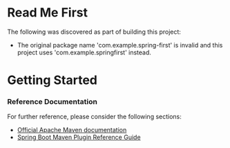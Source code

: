 # Read Me First
The following was discovered as part of building this project:

* The original package name 'com.example.spring-first' is invalid and this project uses 'com.example.springfirst' instead.

# Getting Started

### Reference Documentation
For further reference, please consider the following sections:

* [Official Apache Maven documentation](https://maven.apache.org/guides/index.html)
* [Spring Boot Maven Plugin Reference Guide](https://docs.spring.io/spring-boot/docs/2.2.6.RELEASE/maven-plugin/)

